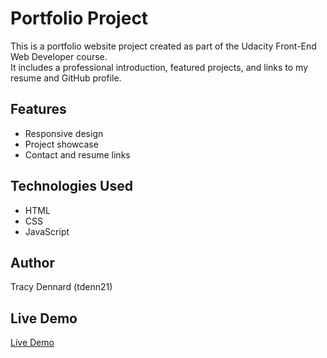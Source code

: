 # Portfolio Project

This is a portfolio website project created as part of the Udacity Front-End Web Developer course.  
It includes a professional introduction, featured projects, and links to my resume and GitHub profile.

## Features
- Responsive design
- Project showcase
- Contact and resume links

## Technologies Used
- HTML
- CSS
- JavaScript

## Author
Tracy Dennard (tdenn21)
## Live Demo 
[Live Demo](https://tdenn21.github.io/portfolio-project/)


